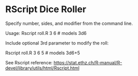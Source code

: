 # RScript Dice Roller

Specify number, sides, and modifier from the command line.

Usage: Rscript roll.R 3 6 # models 3d6

Include optional 3rd parameter to modify the roll:

Rscript roll.R 3 6 5 # models 3d6+5

See Rscript reference: https://stat.ethz.ch/R-manual/R-devel/library/utils/html/Rscript.html